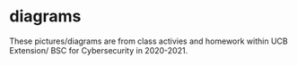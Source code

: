 # diagrams

These pictures/diagrams are from class activies and homework within UCB Extension/ BSC for Cybersecurity in 2020-2021.

